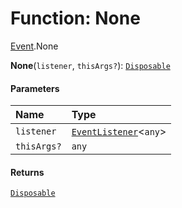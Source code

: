 # Function: None

[Event](/auto-docs/fixed-layout-editor/modules/Event.md).None

**None**(`listener`, `thisArgs?`): [`Disposable`](/auto-docs/fixed-layout-editor/interfaces/Disposable-1.md)

#### Parameters

| Name | Type |
| :------ | :------ |
| `listener` | [`EventListener`](/auto-docs/fixed-layout-editor/interfaces/EventListener.md)<`any`> |
| `thisArgs?` | `any` |

#### Returns

[`Disposable`](/auto-docs/fixed-layout-editor/interfaces/Disposable-1.md)
